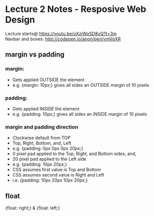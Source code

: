 # Lecture 2 Notes - Resposive Web Design  

Lecture starts@ https://youtu.be/oXziWoSD8vQ?t=3m  
Navbar and boxes: http://codepen.io/anon/pen/vmVqXR  

## margin vs padding
### margin:  
- Gets applied OUTSIDE the element
- e.g. {margin: 10px;} gives all sides an OUTSIDE margin of 10 pixels

### padding:  
- Gets applied INSIDE the element
- e.g. {padding: 10px;} gives all sides an INSIDE margin of 10 pixels

### margin and padding direction
- Clockwise default from TOP
- Top, Right, Bottom, and, Left
- e.g. {padding: 0px 0px 0px 20px;}
- 0 pixel pad applied to the Top, Right, and Bottom sides, and,
- 20 pixel pad applied to the Left side
- e.g. {padding: 10px 20px;}
- CSS assumes first value is Top and Bottom
- CSS assumes second value is Right and Left
- i.e. {padding: 10px 20px 10px 20px;}
## float
{float: right;} & {float: left;}  
